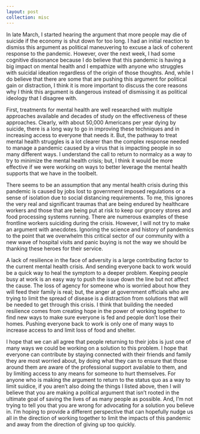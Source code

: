 ```yaml
---
layout: post
collection: misc
---
```


In late March, I started hearing the argument that more people may die of suicide if the economy is shut down for too long.  I had an initial reaction to dismiss this argument as political maneuvering to excuse a lack of coherent response to the pandemic.  However, over the next week, I had some cognitive dissonance because I do believe that this pandemic is having a big impact on mental health and I empathize with anyone who struggles with suicidal ideation regardless of the origin of those thoughts.  And, while I do believe that there are some that are pushing this argument for political gain or distraction, I think it is more important to discuss the core reasons why I think this argument is dangerous instead of dismissing it as political ideology that I disagree with.  
  
First, treatments for mental health are well researched with multiple approaches available and decades of study on the effectiveness of these approaches.  Clearly, with about 50,000 Americans per year dying by suicide, there is a long way to go in improving these techniques and in increasing access to everyone that needs it.  But, the pathway to treat mental health struggles is a lot clearer than the complex response needed to manage a pandemic caused by a virus that is impacting people in so many different ways.  I understand the call to return to normalcy as a way to try to minimize the mental health crisis; but, I think it would be more effective if we were working on ways to better leverage the mental health supports that we have in the toolbelt.  
  
There seems to be an assumption that any mental health crisis during this pandemic is caused by jobs lost to government imposed regulations or a sense of isolation due to social distancing requirements.  To me, this ignores the very real and significant traumas that are being endured by healthcare workers and those that are being put at risk to keep our grocery stores and food processing systems running.  There are numerous examples of these frontline workers suiciding during the crisis.  However, I will not try to make an argument with anecdotes.  Ignoring the science and history of pandemics to the point that we overwhelm this critical sector of our community with a new wave of hospital visits and panic buying is not the way we should be thanking these heroes for their service.  
  
A lack of resilience in the face of adversity is a large contributing factor to the current mental health crisis.  And sending everyone back to work would be a quick way to heal the symptom to a deeper problem.  Keeping people busy at work is an easy way to push the issue down the line but not affect the cause.  The loss of agency for someone who is worried about how they will feed their family is real; but, the anger at government officials who are trying to limit the spread of disease is a distraction from solutions that will be needed to get through this crisis.  I think that building the needed resilience comes from creating hope in the power of working together to find new ways to make sure everyone is fed and people don’t lose their homes.  Pushing everyone back to work is only one of many ways to increase access to and limit loss of food and shelter.  
  
I hope that we can all agree that people returning to their jobs is just one of many ways we could be working on a solution to this problem.  I hope that everyone can contribute by staying connected with their friends and family they are most worried about, by doing what they can to ensure that those around them are aware of the professional support available to them, and by limiting access to any means for someone to hurt themselves.  For anyone who is making the argument to return to the status quo as a way to limit suidice, if you aren’t also doing the things I listed above, then I will believe that you are making a political argument that isn’t rooted in the ultimate goal of saving the lives of as many people as possible.  And, I’m not trying to tell you that you are wrong for advocating for a solution you believe in.  I’m hoping to provide a different perspective that can hopefully nudge us all in the direction of working together to limit the impacts of this pandemic and away from the direction of giving up too quickly.  
  
